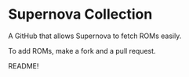 # Supernova Collection
                                          
A GitHub that allows Supernova to fetch ROMs easily.

To add ROMs, make a fork and a pull request.

README!
